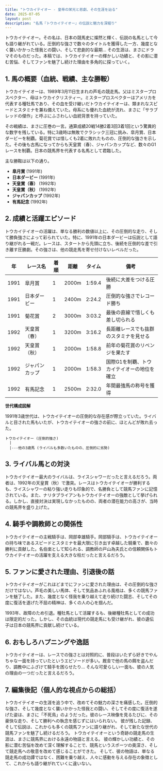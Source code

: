```yaml
---
title: "トウカイテイオー - 皇帝の栄光と悲劇、その生涯を辿る"
date: 2025-07-05
layout: post
description: "名馬『トウカイテイオー』の伝説と魅力を深堀り"
---
```


トウカイテイオー。その名は、日本の競馬史に燦然と輝く、伝説の名馬として今も語り継がれている。圧倒的な強さで数々のタイトルを獲得した一方、幾度となく襲いかかった怪我との闘い、そして悲劇的な最期…  その生涯は、まさにドラマそのものだった。本稿では、トウカイテイオーの輝かしい功績と、その影に潜む苦悩、そしてファンを魅了し続けた理由を多角的に探っていく。


## 1. 馬の概要（血統、戦績、主な勝鞍）

トウカイテイオーは、1989年3月11日生まれの芦毛の競走馬。父はミスタープロスペクター、母はトウカイクリスティー。ミスタープロスペクターはアメリカを代表する種牡馬であり、その血を受け継いだトウカイテイオーは、類まれなスピードとスタミナを兼ね備えていた。母系にも優れた血統が流れ、まさに「サラブレッドの傑作」と呼ぶにふさわしい血統背景を持っていた。

その戦績は、まさに圧巻の一言。通算成績20戦14勝2着3回3着1回という驚異的な数字を残している。特に3歳時は無敗でクラシック三冠に挑み、皐月賞、日本ダービーを制覇。菊花賞では惜しくも2着に敗れたものの、圧倒的な強さを示した。その後も古馬になってからも天皇賞（春）、ジャパンカップなど、数々のG1レースを制覇。日本の競馬界を代表する名馬として君臨した。

主な勝鞍は以下の通り。

* **皐月賞** (1991年)
* **日本ダービー** (1991年)
* **天皇賞（春）** (1992年)
* **天皇賞（秋）** (1992年)
* **ジャパンカップ** (1992年)
* **有馬記念** (1992年)


## 2. 成績と活躍エピソード

トウカイテイオーの活躍は、単なる勝利の数値以上に、その圧倒的な走り、そして勝負強さによって彩られていた。特に、1991年の日本ダービーは伝説として語り継がれる一戦だ。レースは、スタートから先頭に立ち、後続を圧倒的な差で引き離す圧勝劇。その強さは、他の競走馬を寄せ付けないレベルだった。

| 年 | レース名           | 着順 | 距離 | タイム       | 備考                                   |
|---|--------------------|-----|------|-------------|----------------------------------------|
| 1991 | 皐月賞             | 1   | 2000m| 1:59.4      | 後続に大差をつける圧勝                   |
| 1991 | 日本ダービー         | 1   | 2400m| 2:24.2      | 圧倒的な強さでレコード勝ち               |
| 1991 | 菊花賞             | 2   | 3000m| 3:03.2      | 最後の直線で惜しくも差し切られる         |
| 1992 | 天皇賞（春）         | 1   | 3200m| 3:16.2      | 長距離レースでも抜群のスタミナを見せる     |
| 1992 | 天皇賞（秋）         | 1   | 2000m| 1:58.8      | 前年の菊花賞のリベンジを果たす             |
| 1992 | ジャパンカップ       | 1   | 2000m| 1:58.3      | 国際G1を制覇、トウカイテイオーの地位を確立 |
| 1992 | 有馬記念           | 1   | 2500m| 2:32.0      | 年間最強馬の称号を獲得                   |


**世代構成図解**

1991年3歳世代は、トウカイテイオーの圧倒的な存在感が際立っていた。ライバルと目された馬もいたが、トウカイテイオーの強さの前に、ほとんどが敗れ去った。

```
トウカイテイオー (圧倒的強さ)
  |
  |---他の3歳馬 (ライバルも多数いたものの、圧倒的に劣勢)
```


## 3. ライバル馬との対決

トウカイテイオー最大のライバルは、ライスシャワーだったと言えるだろう。両者は、1992年の天皇賞（秋）で激突。レースはトウカイテイオーが勝利するも、ライスシャワーの粘り強い走りも印象的で、名勝負として競馬ファンに記憶されている。また、ナリタブライアンもトウカイテイオーの強敵として挙げられる。しかし、直接対決は実現しなかったものの、両者の潜在能力の高さが、当時の競馬界を盛り上げた。


## 4. 騎手や調教師との関係性

トウカイテイオーの主戦騎手は、岡部幸雄騎手。岡部騎手は、トウカイテイオーの持ち味であるスピードとスタミナを最大限に引き出す卓越した騎乗で、数々の勝利に貢献した。名伯楽として知られる、調教師の戸山為夫氏との信頼関係もトウカイテイオーの活躍を支える大きな柱だったと言えるだろう。


## 5. ファンに愛された理由、引退後の話

トウカイテイオーがこれほどまでにファンに愛された理由は、その圧倒的な強さだけではない。芦毛の美しい馬体、そして気品あふれる風格は、多くの競馬ファンを魅了した。また、幾度となく怪我を乗り越えて走り続けた闘志、そしてその度に復活を遂げた不屈の精神は、多くの人の心を掴んだ。

1993年、故障のため引退。種牡馬として活躍するも、後継種牡馬としての成功は限定的だった。しかし、その血統は現代の競走馬にも受け継がれ、彼の遺伝子は日本の競馬界に貢献し続けている。


## 6. おもしろハプニングや逸話

トウカイテイオーは、レースでの強さとは対照的に、普段はいたずら好きでやんちゃな一面を持っていたというエピソードが多い。厩舎で他の馬の餌を盗んだり、調教中にふざけて騎手を困らせたり…  そんな可愛らしい一面も、彼の人気の理由の一つだったと言えるだろう。


## 7. 編集後記（個人的な視点からの総括）

トウカイテイオーの生涯を追う中で、改めてその魅力の深さを痛感した。圧倒的な強さ、そして幾度となく襲いかかった怪我との闘い、そしてその度に復活を遂げた姿は、まさに「不死鳥」のようだった。彼のレース映像を見るたびに、その豪快な走り、そして勝利への執念を感じずにはいられない。  彼が残した記録、そして伝説は、これからも多くの競馬ファンに語り継がれ、そして新たな世代の競馬ファンを魅了し続けるだろう。  トウカイテイオーという奇跡の競走馬の生涯は、まさに競馬界における永遠の物語と言える。  彼の輝かしい功績と、その影に潜む苦悩を改めて深く理解することで、競馬というスポーツの奥深さ、そして競走馬への敬意を改めて感じることができた。  そして、彼の物語は、単なる競走馬の成功譚ではなく、困難を乗り越え、人々に感動を与える存在の象徴として、これからも語り継がれていくに違いない。
